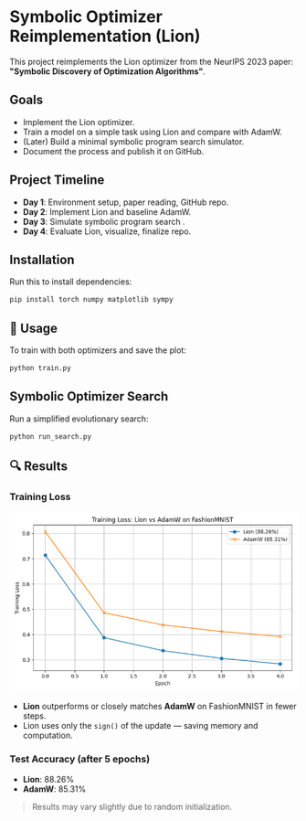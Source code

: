 # Symbolic Optimizer Reimplementation (Lion)

This project reimplements the Lion optimizer from the NeurIPS 2023 paper:
**"Symbolic Discovery of Optimization Algorithms"**.

## Goals

- Implement the Lion optimizer.
- Train a model on a simple task using Lion and compare with AdamW.
- (Later) Build a minimal symbolic program search simulator.
- Document the process and publish it on GitHub.

## Project Timeline

- **Day 1**: Environment setup, paper reading, GitHub repo.
- **Day 2**: Implement Lion and baseline AdamW.
- **Day 3**: Simulate symbolic program search .
- **Day 4**: Evaluate Lion, visualize, finalize repo.

## Installation

Run this to install dependencies:

```bash
pip install torch numpy matplotlib sympy
```

## 🚀 Usage

To train with both optimizers and save the plot:

```bash
python train.py
```

## Symbolic Optimizer Search

Run a simplified evolutionary search:

```bash
python run_search.py
```

## 🔍 Results

### Training Loss

![Training Loss](results/loss_comparison.png)

- **Lion** outperforms or closely matches **AdamW** on FashionMNIST in fewer steps.
- Lion uses only the `sign()` of the update — saving memory and computation.

### Test Accuracy (after 5 epochs)

- **Lion**: 88.26%
- **AdamW**: 85.31%

> Results may vary slightly due to random initialization.
